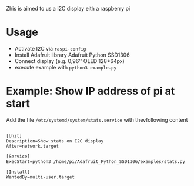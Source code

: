 Zhis is aimed to us a I2C display eith a raspberry pi

# Usage

- Activate I2C via `raspi-config`
- Install Adafruit library Adafruit Python SSD1306 
- Connect display (e.g. 0,96'' OLED 128\*64px)
- execute example with `python3 example.py`

# Example: Show IP address of pi at start

Add the file `/etc/systemd/system/stats.service` with thevfollowing content

```

[Unit]
Description=Show stats on I2C display
After=network.target

[Service]
ExecStart=python3 /home/pi/Adafruit_Python_SSD1306/examples/stats.py

[Install]
WantedBy=multi-user.target
```
